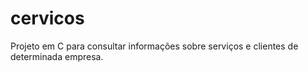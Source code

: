 # cervicos
Projeto em C para consultar informações sobre serviços e clientes de determinada empresa.
